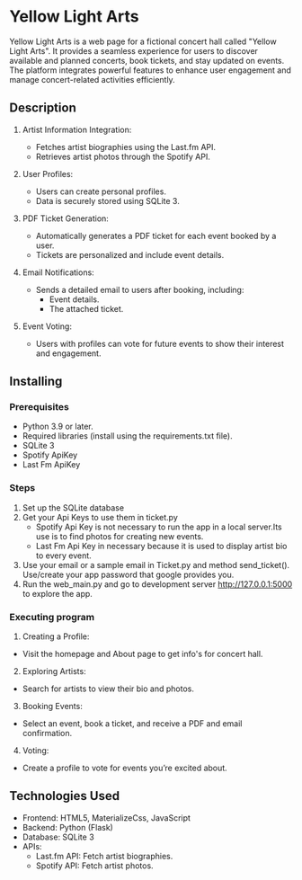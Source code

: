 # Yellow Light Arts

Yellow Light Arts is a web page for a fictional concert hall called "Yellow Light Arts".
It provides a seamless experience for users to discover available and planned concerts, 
book tickets, and stay updated on events. 
The platform integrates powerful features to enhance user engagement and
manage concert-related activities efficiently.

## Description

1. Artist Information Integration:

   * Fetches artist biographies using the Last.fm API.
   * Retrieves artist photos through the Spotify API.
   

2. User Profiles:

   * Users can create personal profiles.
   * Data is securely stored using SQLite 3.
   

3. PDF Ticket Generation:

    * Automatically generates a PDF ticket for each event booked by a user.
    * Tickets are personalized and include event details.

4. Email Notifications:

   * Sends a detailed email to users after booking, including:
     * Event details.
     * The attached ticket.

5. Event Voting:

     * Users with profiles can vote for future events to show their interest and engagement.





## Installing

### Prerequisites
   * Python 3.9 or later.
   * Required libraries (install using the requirements.txt file).
   * SQLite 3
   * Spotify ApiKey 
   * Last Fm ApiKey

### Steps




1. Set up the SQLite database
2. Get your Api Keys to use them in ticket.py
   * Spotify Api Key is not necessary to run the app
     in a local server.Its use is to find photos for 
     creating new events.
   * Last Fm Api Key in necessary because it is used 
     to display artist bio to every event.
3. Use your email or a sample email in Ticket.py and method send_ticket().
   Use/create your app password that google provides you.
4. Run the web_main.py and go to development server 
   http://127.0.0.1:5000 to explore the app.

### Executing program

1. Creating a Profile:
* Visit the homepage and About page to get info's for concert hall.
2. Exploring Artists:
* Search for artists to view their bio and photos.
3. Booking Events:
* Select an event, book a ticket, and receive a PDF and email confirmation.
4. Voting:
* Create a profile to vote for events you’re excited about.
## Technologies Used

* Frontend: HTML5, MaterializeCss, JavaScript
* Backend: Python (Flask)
* Database: SQLite 3
* APIs:
   * Last.fm API: Fetch artist biographies.
   * Spotify API: Fetch artist photos.



